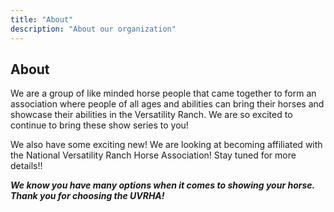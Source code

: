 ```yaml
---
title: "About"
description: "About our organization"
---
```


## About 

We are a group of like minded horse people that came together to form an association where people of all ages and abilities can bring their horses and showcase their abilities in the Versatility Ranch. We are so excited to continue to bring these show series to you!

We also have some exciting new! We are looking at becoming affiliated with the National Versatility Ranch Horse Association! Stay tuned for more details!!

***We know you have many options when it comes to showing your horse. Thank you for choosing the UVRHA!***
